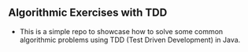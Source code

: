 ## Algorithmic Exercises with TDD

- This is a simple repo to showcase how to solve some common algorithmic problems using TDD (Test Driven Development) in Java.
